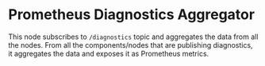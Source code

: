 # Prometheus Diagnostics Aggregator
This node subscribes to `/diagnostics` topic and aggregates the data from all the nodes. From all the components/nodes that are publishing diagnostics, it aggregates the data and exposes it as Prometheus metrics.